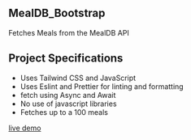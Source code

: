 ## MealDB_Bootstrap
Fetches Meals from the MealDB API

## Project Specifications
 
- Uses Tailwind CSS and JavaScript
- Uses Eslint and Prettier for linting and formatting
- fetch using Async and Await
- No use of javascript libraries
- Fetches up to a 100 meals

[live demo](https://mealddbtailwind.netlify.app/#)